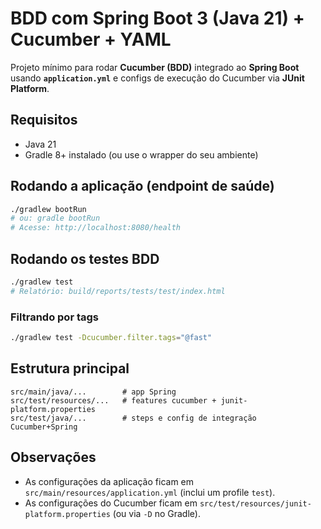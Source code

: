 # BDD com Spring Boot 3 (Java 21) + Cucumber + YAML

Projeto mínimo para rodar **Cucumber (BDD)** integrado ao **Spring Boot** usando **`application.yml`** e configs de execução do Cucumber via **JUnit Platform**.

## Requisitos

- Java 21
- Gradle 8+ instalado (ou use o wrapper do seu ambiente)

## Rodando a aplicação (endpoint de saúde)
```bash
./gradlew bootRun
# ou: gradle bootRun
# Acesse: http://localhost:8080/health
```

## Rodando os testes BDD
```bash
./gradlew test
# Relatório: build/reports/tests/test/index.html
```

### Filtrando por tags
```bash
./gradlew test -Dcucumber.filter.tags="@fast"
```

## Estrutura principal
```
src/main/java/...        # app Spring
src/test/resources/...   # features cucumber + junit-platform.properties
src/test/java/...        # steps e config de integração Cucumber+Spring
```

## Observações
- As configurações da aplicação ficam em `src/main/resources/application.yml` (inclui um profile `test`).
- As configurações do Cucumber ficam em `src/test/resources/junit-platform.properties` (ou via `-D` no Gradle).
```

